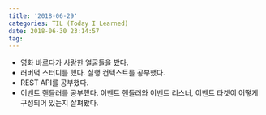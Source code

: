 ```yaml
---
title: '2018-06-29'
categories: TIL (Today I Learned)
date: 2018-06-30 23:14:57
tag:
---
```


- 영화 바르다가 사랑한 얼굴들을 봤다.
- 러버덕 스터디를 했다. 실행 컨텍스트를 공부했다.
- REST API를 공부했다.
- 이벤트 핸들러를 공부했다. 이벤트 핸들러와 이벤트 리스너, 이벤트 타겟이 어떻게 구성되어 있는지 살펴봤다.